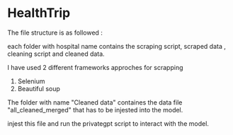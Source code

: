 # HealthTrip
The file structure is as followed :

each folder with hospital name contains the scraping script, scraped data , cleaning script and cleaned data.

I have used 2 different frameworks approches for scrapping 
1. Selenium
2. Beautiful soup

The folder with name "Cleaned data" containes the data file "all_cleaned_merged" that has to be injested into the model.

injest this file and run the privategpt script to interact with the model.

